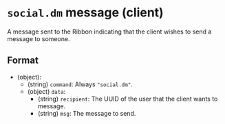 # `social.dm` message (client)

A message sent to the Ribbon indicating that the client wishes to send a message to someone.

## Format

* (object):
  * (string) `command`: Always `"social.dm"`.
  * (object) `data`:
    * (string) `recipient`: The UUID of the user that the client wants to message.
    * (string) `msg`: The message to send.
